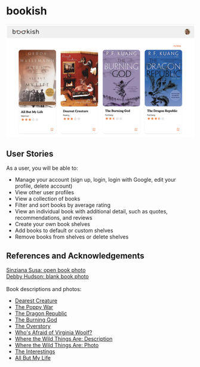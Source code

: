 # bookish

![Home page of a book review application](client/public/bookishhome.png)

## User Stories 
As a user, you will be able to: 
* Manage your account (sign up, login, login with Google, edit your profile, delete account)
* View other user profiles
* View a collection of books
* Filter and sort books by average rating
* View an individual book with additional detail, such as quotes, recommendations, and reviews 
* Create your own book shelves
* Add books to default or custom shelves
* Remove books from shelves or delete shelves 

## References and Acknowledgements
[Sinziana Susa: open book photo](https://unsplash.com/photos/SNHsMunOPME) <br>
[Debby Hudson: blank book photo](https://unsplash.com/photos/o9KNLaITFYw) <br>
<br>
Book descriptions and photos: 
* [Dearest Creature](https://www.amazon.com/Dearest-Creature-Penguin-Poets-Gerstler/dp/0143116355)
* [The Poppy War](https://www.amazon.com/Poppy-War-Novel-R-Kuang/dp/0062662589/ref=sr_1_1?crid=1C93ZL6EPINEL&keywords=the+poppy+war&qid=1689101427&s=books&sprefix=the+poppy+wa%2Cstripbooks%2C160&sr=1-1)
* [The Dragon Republic](https://www.amazon.com/Dragon-Republic-Poppy-War/dp/0062662600/ref=d_bmx_dp_bh1j8wen_sccl_2_1/141-6600875-1678045?pd_rd_w=uPrhf&content-id=amzn1.sym.89512a7c-a919-49e3-b2b6-29bdaca4f3b5&pf_rd_p=89512a7c-a919-49e3-b2b6-29bdaca4f3b5&pf_rd_r=R36QPPFTGF9NVK3PNC79&pd_rd_wg=vlg0v&pd_rd_r=25ce3365-eaea-4903-b6ed-f293e1f456fd&pd_rd_i=0062662600&psc=1)
* [The Burning God](https://www.amazon.com/Burning-God-Poppy-War/dp/0062662643/ref=pd_bxgy_img_sccl_1/141-6600875-1678045?pd_rd_w=CnFqq&content-id=amzn1.sym.26a5c67f-1a30-486b-bb90-b523ad38d5a0&pf_rd_p=26a5c67f-1a30-486b-bb90-b523ad38d5a0&pf_rd_r=GETZ072SV7TN24RYGA1G&pd_rd_wg=28ScX&pd_rd_r=9654b2a6-1ee9-4adc-a7df-f335b47bd838&pd_rd_i=0062662643&psc=1)
* [The Overstory](https://www.amazon.com/Overstory-Novel-Richard-Powers/dp/039335668X/ref=d_zg-te-pba_sccl_2_1/141-6600875-1678045?pd_rd_w=f6Pvl&content-id=amzn1.sym.081392b0-c07f-4fc2-8965-84d15d431f0d&pf_rd_p=081392b0-c07f-4fc2-8965-84d15d431f0d&pf_rd_r=K2XQEETYZ3ZKYF0JHEC0&pd_rd_wg=6unP0&pd_rd_r=fafc1baf-9d67-4c88-92cd-8872e67d65e5&pd_rd_i=039335668X&psc=1)
* [Who's Afraid of Virginia Woolf?](https://www.amazon.com/Whos-Afraid-Virginia-Woolf-Revised/dp/0451218590/ref=pd_bxgy_img_sccl_1/141-6600875-1678045?pd_rd_w=jnssG&content-id=amzn1.sym.26a5c67f-1a30-486b-bb90-b523ad38d5a0&pf_rd_p=26a5c67f-1a30-486b-bb90-b523ad38d5a0&pf_rd_r=KP94W6T15M4JPGEBZ2A3&pd_rd_wg=ESmt3&pd_rd_r=6d3aec6c-53d5-4e52-9a1c-03d70dca9b6d&pd_rd_i=0451218590&psc=1)
* [Where the Wild Things Are: Description](https://www.amazon.com/Where-Wild-Things-Maurice-Sendak/dp/0060254920/ref=tmm_hrd_swatch_0?_encoding=UTF8&qid=1689101793&sr=1-4)
* [Where the Wild Things Are: Photo](https://www.amazon.com/Where-Wild-Things-Are-Notebook/dp/B09ZQFSJLV/ref=d_pd_sbs_sccl_1_2/141-6600875-1678045?pd_rd_w=pweoL&content-id=amzn1.sym.1e7a0ba4-f11f-4432-b7d8-1aaa3945be18&pf_rd_p=1e7a0ba4-f11f-4432-b7d8-1aaa3945be18&pf_rd_r=WCD337JPSHPPWJ8HNHTG&pd_rd_wg=IcY1v&pd_rd_r=0a26455d-dd48-4ead-9f8a-032a8a5da457&pd_rd_i=B09ZQFSJLV&psc=1)
* [The Interestings](https://www.amazon.com/Interestings-Novel-Meg-Wolitzer/dp/1594632340/ref=sr_1_1?crid=1QTCVSC576813&keywords=the+interestings&qid=1689101923&s=books&sprefix=the+interestings+%2Cstripbooks%2C132&sr=1-1)
* [All But My Life](https://www.amazon.com/All-But-My-Life-Memoir/dp/0809015803/ref=sr_1_1?crid=AEXAKY7U95FR&keywords=all+but+my+life+by+gerda+weissmann+klein&qid=1689891640&sprefix=all+but+my+life%2Caps%2C132&sr=8-1)
